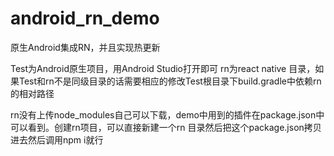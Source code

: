 # android_rn_demo
原生Android集成RN，并且实现热更新


Test为Android原生项目，用Android Studio打开即可
rn为react native 目录，如果Test和rn不是同级目录的话需要相应的修改Test根目录下build.gradle中依赖rn的相对路径

rn没有上传node_modules自己可以下载，demo中用到的插件在package.json中可以看到。创建rn项目，可以直接新建一个rn
目录然后把这个package.json拷贝进去然后调用npm i就行
